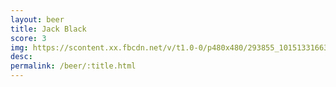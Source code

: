 ```yaml
---
layout: beer
title: Jack Black
score: 3
img: https://scontent.xx.fbcdn.net/v/t1.0-0/p480x480/293855_10151331663163745_2099861357_n.jpg?oh=0551b80d1a95d9c2a572325037738347&oe=587BBFC7
desc: 
permalink: /beer/:title.html
---
```

